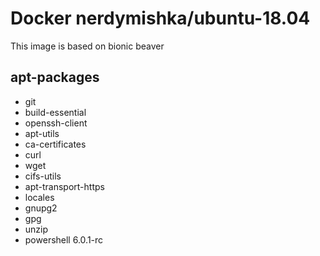 # Docker nerdymishka/ubuntu-18.04

This image is based on bionic beaver

## apt-packages

- git 
- build-essential 
- openssh-client 
- apt-utils
- ca-certificates 
- curl
- wget  
- cifs-utils 
- apt-transport-https 
- locales 
- gnupg2 
- gpg
- unzip
- powershell 6.0.1-rc